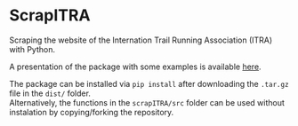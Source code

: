 # ScrapITRA

Scraping the website of the Internation Trail Running Association (ITRA) with Python.

A presentation of the package with some examples is available <a href=https://github.com/ricfog/ScrapITRA/blob/master/Presentation.pdf>here</a>.

The package can be installed via <code>pip install</code> after downloading the <code>.tar.gz</code> file in the <code>dist/</code> folder. <br/>
  Alternatively, the functions in the <code>scrapITRA/src</code> folder can be used without instalation by copying/forking the repository.
